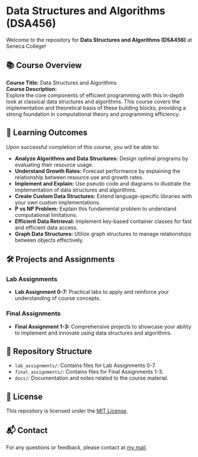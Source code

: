 # Data Structures and Algorithms (DSA456)

Welcome to the repository for **Data Structures and Algorithms (DSA456)** at Seneca College!

## 📚 Course Overview

**Course Title:** Data Structures and Algorithms  
**Course Description:**  
Explore the core components of efficient programming with this in-depth look at classical data structures and algorithms. This course covers the implementation and theoretical basis of these building blocks, providing a strong foundation in computational theory and programming efficiency.

## 🎯 Learning Outcomes

Upon successful completion of this course, you will be able to:

- **Analyze Algorithms and Data Structures:** Design optimal programs by evaluating their resource usage.
- **Understand Growth Rates:** Forecast performance by explaining the relationship between resource use and growth rates.
- **Implement and Explain:** Use pseudo code and diagrams to illustrate the implementation of data structures and algorithms.
- **Create Custom Data Structures:** Extend language-specific libraries with your own custom implementations.
- **P vs NP Problem:** Explain this fundamental problem to understand computational limitations.
- **Efficient Data Retrieval:** Implement key-based container classes for fast and efficient data access.
- **Graph Data Structures:** Utilize graph structures to manage relationships between objects effectively.

## 🛠️ Projects and Assignments

### Lab Assignments

- **Lab Assignment 0-7:** Practical labs to apply and reinforce your understanding of course concepts.

### Final Assignments

- **Final Assignment 1-3:** Comprehensive projects to showcase your ability to implement and innovate using data structures and algorithms.

## 📁 Repository Structure

- `lab_assignments/`: Contains files for Lab Assignments 0-7.
- `final_assignments/`: Contains files for Final Assignments 1-3.
- `docs/`: Documentation and notes related to the course material.

## 📜 License

This repository is licensed under the [MIT License](LICENSE).

## 📬 Contact

For any questions or feedback, please contact at [my mail](mailto:syuvraj1900@gmail.com).
